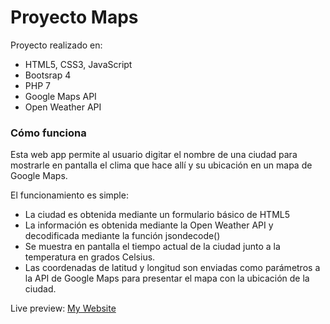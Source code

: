 # Proyecto Maps
Proyecto realizado en: 
- HTML5, CSS3, JavaScript
- Bootsrap 4
- PHP 7
- Google Maps API
- Open Weather API

### Cómo funciona
Esta web app permite al usuario digitar el nombre de una ciudad para mostrarle en pantalla el clima que hace allí y su ubicación en un mapa de Google Maps.

El funcionamiento es simple: 
- La ciudad es obtenida mediante un formulario básico de HTML5
- La información es obtenida mediante la Open Weather API y decodificada mediante la función jsondecode()
- Se muestra en pantalla el tiempo actual de la ciudad junto a la temperatura en grados Celsius.
- Las coordenadas de latitud y longitud son enviadas como parámetros a la API de Google Maps para presentar el mapa con la ubicación de la ciudad.

Live preview:  <a href="https://davidpalaciosg.com/proyectos/Proyecto-Maps/proyecto.php" target="_blank">My Website </a>